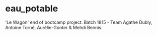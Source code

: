 # eau_potable

'Le Wagon' end of bootcamp project. Batch 1815 - Team Agathe Dubly, Antoine Torné, Aurélie-Gonter &amp; Mehdi Bennis.
